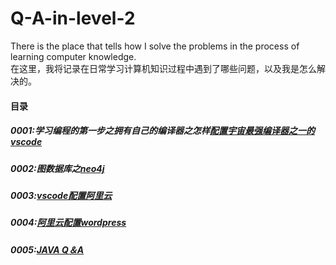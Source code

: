 # Q-A-in-level-2
There is the place that tells how I solve the problems  in the process of learning computer knowledge.  
在这里，我将记录在日常学习计算机知识过程中遇到了哪些问题，以及我是怎么解决的。  

#### 目录
##### 0001:学习编程的第一步之拥有自己的编译器之怎样[配置宇宙最强编译器之一的vscode](https://github.com/linyang23/Q-A-in-level-2/blob/master/doc/0001_vscode%E9%85%8D%E7%BD%AE.md)
##### 0002:图数据库之[neo4j](https://github.com/linyang23/Q-A-in-level-2/blob/master/doc/0002_%E5%9B%BE%E6%95%B0%E6%8D%AE%E5%BA%93%E4%B9%8Bneo4j.md)
##### 0003:[vscode配置阿里云](https://github.com/linyang23/Q-A-in-level-2/blob/master/doc/0003_vscode%E9%85%8D%E7%BD%AE%E9%98%BF%E9%87%8C%E4%BA%91.md)
##### 0004:[阿里云配置wordpress](https://github.com/linyang23/Q-A-in-level-2/blob/master/doc/0004_%E9%98%BF%E9%87%8C%E4%BA%91%E5%88%9B%E5%BB%BAwordpress%E5%8D%9A%E5%AE%A2.md)  
##### 0005:[JAVA Q＆A]()
